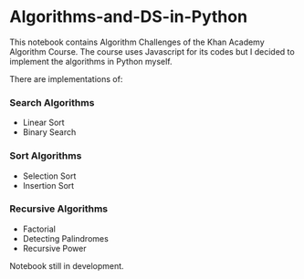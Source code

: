 # Algorithms-and-DS-in-Python
This notebook contains Algorithm Challenges of the <a src="https://www.khanacademy.org/computing/computer-science/algorithms/">Khan Academy Algorithm Course</a>. The course uses Javascript for its codes but I decided to implement the algorithms in Python myself.

There are implementations of:
### Search Algorithms
- Linear Sort
- Binary Search
### Sort Algorithms
- Selection Sort
- Insertion Sort
### Recursive Algorithms
- Factorial
- Detecting Palindromes
- Recursive Power

Notebook still in development.
